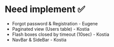 # Need implement ✅ 

* Forgot password & Registration - Eugene 
* Paginated view (Users table) - Kostia
* Flash boxes closed by timeout (10sec) - Kostia    
* NavBar & SideBar - Kostia
  